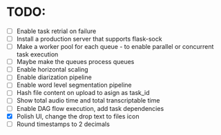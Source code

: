 # TODO:

- [ ] Enable task retrial on failure
- [ ] Install a production server that supports flask-sock
- [ ] Make a worker pool for each queue - to enable parallel or concurrent task execution
- [ ] Maybe make the queues process queues
- [ ] Enable horizontal scaling
- [ ] Enable diarization pipeline
- [ ] Enable word level segmentation pipeline
- [ ] Hash file content on upload to asign as task_id
- [ ] Show total audio time and total transcriptable time
- [ ] Enable DAG flow execution, add task dependencies
- [x] Polish UI, change the drop text to files icon
- [ ] Round timestamps to 2 decimals
